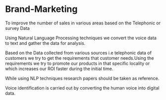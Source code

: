 # Brand-Marketing
To improve the number of sales in various areas based on the Telephonic or survey Data

Using Natural Language Processing techniques we convert the voice data to text and gather the data for analysis.

Based on the Data collected from various sources i.e telephonic data of customers we try to get the requirements that customer needs.Using the requirements we try to promote our products in that specific locality or which increases our ROI faster during the initial time.

While using NLP techniques research papers should be taken as reference.

Voice identification is carried out by converting the human voice into digital data. 
